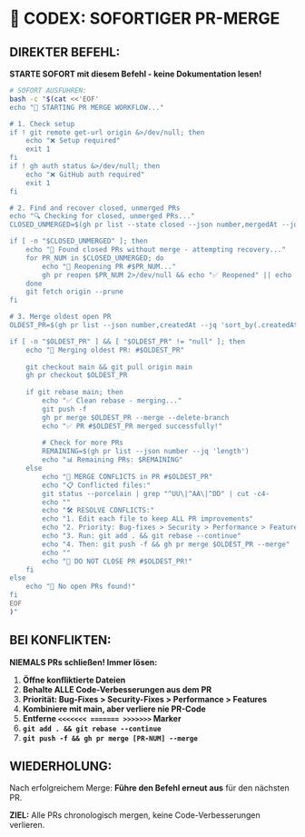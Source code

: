 # 🎯 CODEX: SOFORTIGER PR-MERGE

## **DIREKTER BEFEHL:**

**STARTE SOFORT mit diesem Befehl - keine Dokumentation lesen!**

```bash
# SOFORT AUSFÜHREN:
bash -c "$(cat <<'EOF'
echo "🚀 STARTING PR MERGE WORKFLOW..."

# 1. Check setup
if ! git remote get-url origin &>/dev/null; then
    echo "❌ Setup required"
    exit 1
fi
if ! gh auth status &>/dev/null; then
    echo "❌ GitHub auth required"
    exit 1
fi

# 2. Find and recover closed, unmerged PRs
echo "🔍 Checking for closed, unmerged PRs..."
CLOSED_UNMERGED=$(gh pr list --state closed --json number,mergedAt --jq '.[] | select(.mergedAt == null) | .number' 2>/dev/null)

if [ -n "$CLOSED_UNMERGED" ]; then
    echo "🚨 Found closed PRs without merge - attempting recovery..."
    for PR_NUM in $CLOSED_UNMERGED; do
        echo "🔄 Reopening PR #$PR_NUM..."
        gh pr reopen $PR_NUM 2>/dev/null && echo "✅ Reopened" || echo "⚠️ Failed to reopen"
    done
    git fetch origin --prune
fi

# 3. Merge oldest open PR
OLDEST_PR=$(gh pr list --json number,createdAt --jq 'sort_by(.createdAt) | .[0].number')

if [ -n "$OLDEST_PR" ] && [ "$OLDEST_PR" != "null" ]; then
    echo "🎯 Merging oldest PR: #$OLDEST_PR"
    
    git checkout main && git pull origin main
    gh pr checkout $OLDEST_PR
    
    if git rebase main; then
        echo "✅ Clean rebase - merging..."
        git push -f
        gh pr merge $OLDEST_PR --merge --delete-branch
        echo "✅ PR #$OLDEST_PR merged successfully!"
        
        # Check for more PRs
        REMAINING=$(gh pr list --json number --jq 'length')
        echo "📊 Remaining PRs: $REMAINING"
    else
        echo "🚨 MERGE CONFLICTS in PR #$OLDEST_PR"
        echo "📋 Conflicted files:"
        git status --porcelain | grep "^UU\|^AA\|^DD" | cut -c4-
        echo ""
        echo "🛠️ RESOLVE CONFLICTS:"
        echo "1. Edit each file to keep ALL PR improvements"
        echo "2. Priority: Bug-fixes > Security > Performance > Features"
        echo "3. Run: git add . && git rebase --continue"
        echo "4. Then: git push -f && gh pr merge $OLDEST_PR --merge"
        echo ""
        echo "🚨 DO NOT CLOSE PR #$OLDEST_PR!"
    fi
else
    echo "🎉 No open PRs found!"
fi
EOF
)"
```

## **BEI KONFLIKTEN:**

**NIEMALS PRs schließen! Immer lösen:**

1. **Öffne konfliktierte Dateien**
2. **Behalte ALLE Code-Verbesserungen aus dem PR**
3. **Priorität: Bug-Fixes > Security-Fixes > Performance > Features**
4. **Kombiniere mit main, aber verliere nie PR-Code**
5. **Entferne `<<<<<<< ======= >>>>>>>` Marker**
6. **`git add . && git rebase --continue`**
7. **`git push -f && gh pr merge [PR-NUM] --merge`**

## **WIEDERHOLUNG:**

Nach erfolgreichem Merge: **Führe den Befehl erneut aus** für den nächsten PR.

**ZIEL:** Alle PRs chronologisch mergen, keine Code-Verbesserungen verlieren.
